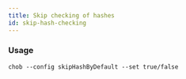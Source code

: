 ```yaml
---
title: Skip checking of hashes
id: skip-hash-checking
---
```


### Usage

```
chob --config skipHashByDefault --set true/false
```